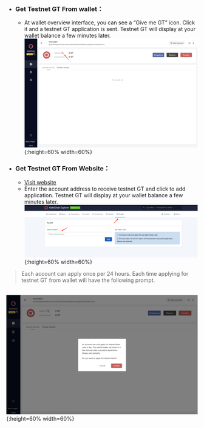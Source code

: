
 - ### Get Testnet GT From wallet：

	- At wallet overview interface, you can see a “Give me GT” icon. Click it and a testnet GT application is sent. Testnet GT will display at your wallet balance a few minutes later.![1](../images/5.png){:height=60% width=60%}

- ### Get Testnet GT From Website：
	- <a href="https://gatescan.org/faucet" target="_blank">Visit website</a>
	- Enter the account address to receive testnet GT and click to add application. Testnet GT will display at your wallet balance a few minutes later.<br/>![2](../images/6.png){:height=60% width=60%}</br>

> Each account can apply once per 24 hours. Each time applying for testnet GT from wallet will have the following prompt.

 <br/>![3](../images/5-1.png){:height=60% width=60%}</br>









